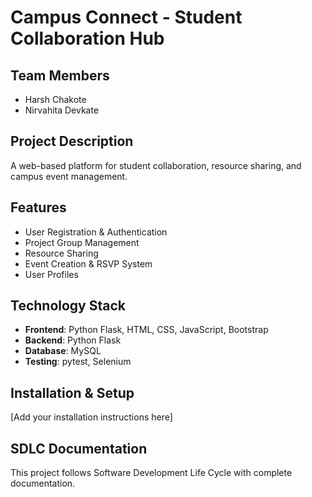 # Campus Connect - Student Collaboration Hub

## Team Members
- Harsh Chakote
- Nirvahita Devkate

## Project Description
A web-based platform for student collaboration, resource sharing, and campus event management.

## Features
- User Registration & Authentication
- Project Group Management  
- Resource Sharing
- Event Creation & RSVP System
- User Profiles

## Technology Stack
- **Frontend**: Python Flask, HTML, CSS, JavaScript, Bootstrap
- **Backend**: Python Flask
- **Database**: MySQL
- **Testing**: pytest, Selenium

## Installation & Setup
[Add your installation instructions here]

## SDLC Documentation
This project follows Software Development Life Cycle with complete documentation.
